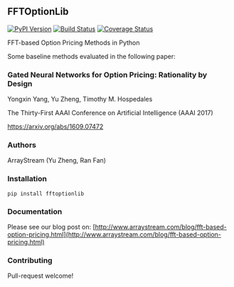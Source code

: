 ## FFTOptionLib

[![PyPI Version](https://img.shields.io/pypi/v/fftoptionlib.svg)](https://pypi.python.org/pypi/fftoptionlib)
[![Build Status](https://travis-ci.org/arraystream/fftoptionlib.svg?branch=master)](https://travis-ci.org/arraystream/fftoptionlib)
[![Coverage Status](https://coveralls.io/repos/github/arraystream/fftoptionlib/badge.svg)](https://coveralls.io/github/arraystream/fftoptionlib)

FFT-based Option Pricing Methods in Python

Some baseline methods evaluated in the following paper: 

### Gated Neural Networks for Option Pricing: Rationality by Design

Yongxin Yang, Yu Zheng, Timothy M. Hospedales

The Thirty-First AAAI Conference on Artificial Intelligence (AAAI 2017)

https://arxiv.org/abs/1609.07472

### Authors

ArrayStream (Yu Zheng, Ran Fan)

### Installation
```pip install fftoptionlib```

### Documentation

Please see our blog post on: [http://www.arraystream.com/blog/fft-based-option-pricing.html](http://www.arraystream.com/blog/fft-based-option-pricing.html)

### Contributing

Pull-request welcome!
